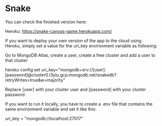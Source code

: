 # Snake

You can check the finished version here:

Heroku: https://snake-canvas-game.herokuapp.com/

If you want to deploy your own version of the app to the cloud using Heroku, simply set a value for the uri_key environment variable as following:

Go to MongoDB Atlas, create a user, create a free cluster and add a user to that cluster

heroku config:set uri_key="mongodb+srv://[user]:[password]@cluster0.l3ylu.gcp.mongodb.net/snakedb?retryWrites=true&w=majority"

Replace [user] with your cluster user and [password] with your cluster password

If you want to run it locally, you have to create a .env file that contains the same environment variable and set it like this:

uri_key = "mongodb://localhost:27017"
